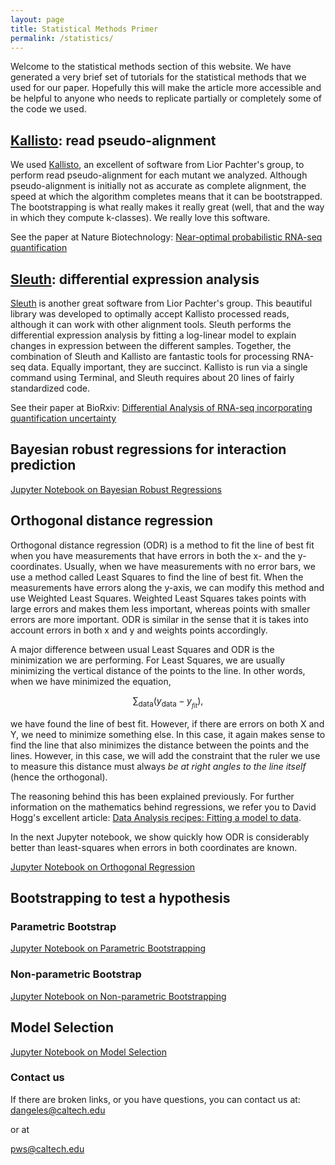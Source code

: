 ```yaml
---
layout: page
title: Statistical Methods Primer
permalink: /statistics/
---
```


Welcome to the statistical methods section of this website. We have generated
a very brief set of tutorials for the statistical methods that we used for our
paper. Hopefully this will make the article more accessible and be helpful to
anyone who needs to replicate partially or completely some of the code we used.

## [Kallisto](http://pachterlab.github.io/kallisto/): read pseudo-alignment
We used [Kallisto](http://pachterlab.github.io/kallisto/), an excellent of
software from Lior Pachter's group, to
perform read pseudo-alignment for each mutant we analyzed. Although pseudo-alignment
is initially not as accurate as complete alignment, the speed at which the algorithm
completes means that it can be bootstrapped. The bootstrapping is what really makes
it really great (well, that and the way in which they compute k-classes). We really
love this software.

See the paper at Nature Biotechnology:
[Near-optimal probabilistic RNA-seq quantification](http://www.nature.com/nbt/journal/v34/n5/full/nbt.3519.html)

## [Sleuth](http://pachterlab.github.io/sleuth/about.html): differential expression analysis
[Sleuth](http://pachterlab.github.io/sleuth/about.html) is another great
software from Lior Pachter's group. This beautiful
library was developed to optimally accept Kallisto processed reads, although it
can work with other alignment tools. Sleuth performs the differential expression
analysis by fitting a log-linear model to explain changes in expression between
the different samples. Together, the combination of Sleuth and Kallisto are
fantastic tools for processing RNA-seq data. Equally important, they are succinct.
Kallisto is run via a single command using Terminal, and Sleuth requires about
20 lines of fairly standardized code.

See their paper at BioRxiv:
[Differential Analysis of RNA-seq incorporating quantification uncertainty](http://biorxiv.org/content/early/2016/06/10/058164)

## Bayesian robust regressions for interaction prediction

<a href="{{ site.baseurl }}/stats_tutorial/noise_mitigation.html"> Jupyter Notebook on Bayesian Robust Regressions</a>

## Orthogonal distance regression
Orthogonal distance regression (ODR) is a method to fit the line of best fit when you
have measurements that have errors in both the x- and the y-coordinates. Usually,
when we have measurements with no error bars, we use a method called Least Squares
to find the line of best fit. When the measurements have errors along the y-axis,
we can modify this method and use Weighted Least Squares. Weighted Least Squares
takes points with large errors and makes them less important, whereas points with
smaller errors are more important. ODR is similar in the sense that it is takes
into account errors in both x and y and weights points accordingly.

A major difference between usual Least Squares and ODR is the minimization we are performing.
For Least Squares, we are usually minimizing the vertical distance of the points
to the line. In other words, when we have minimized the equation,

$$
\sum_\mathrm{data}(y_\mathrm{data} - y__{fit}),
$$

we have found the line of best fit. However, if there are errors on both X and Y,
we need to minimize something else. In this case, it again makes sense to find the
line that also minimizes the distance between the points and the lines. However,
in this case, we will add the constraint that the ruler we use to measure this
distance must always *be at right angles to the line itself* (hence the orthogonal).

The reasoning behind this has been explained previously. For further information
on the mathematics behind regressions, we refer you to David Hogg's excellent
article: [Data Analysis recipes: Fitting a model to data](https://arxiv.org/abs/1008.4686).

In the next Jupyter notebook, we show quickly how ODR is considerably better than
least-squares when errors in both coordinates are known.

<a href="{{site.baseurl}}/stats_tutorial/ODR.html" >Jupyter Notebook on Orthogonal Regression</a>

## Bootstrapping to test a hypothesis

### Parametric Bootstrap

<a href="{{site.baseurl}}/stats_tutorial/parametric_bootstrapping.html" >Jupyter Notebook on Parametric Bootstrapping</a>

### Non-parametric Bootstrap
<a href="{{site.baseurl}}/stats_tutorial/nonparametric_bootstrapping.html" >Jupyter Notebook on Non-parametric Bootstrapping</a>

## Model Selection
<a href="{{site.baseurl}}/stats_tutorial/model_selection.html" >Jupyter Notebook on Model Selection</a>



### Contact us
If there are broken links, or you have questions, you can contact us at:
[dangeles@caltech.edu](mailto:dangeles@caltech.edu)

or at

[pws@caltech.edu](mailto:pws@caltech.edu)
